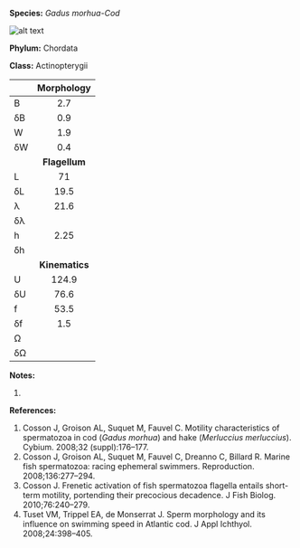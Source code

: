 **Species:** *Gadus morhua-Cod*

![alt text](https://github.com/marcos-fvr/BOSO-micro/blob/main/9-Figures/Cod_spermatozoon.png)

**Phylum:** Chordata

**Class:** Actinopterygii

|    | **Morphology** |
|:-- | :------------: |
| B  | 2.7 |
| δB | 0.9 |
| W  | 1.9 |
| δW | 0.4 |
|    | **Flagellum** |
| L  | 71 |
| δL | 19.5 |
| λ  | 21.6 |
| δλ |  |
| h  | 2.25 |
| δh |  |
|    | **Kinematics** |
| U  | 124.9 |
| δU | 76.6 |
| f  | 53.5 |
| δf | 1.5 |
| Ω  |  |
| δΩ |  |

**Notes:**

1.

**References:**

1. Cosson J, Groison AL, Suquet M, Fauvel C.  Motility characteristics of spermatozoa in cod (*Gadus morhua*) and hake (*Merluccius merluccius*).  Cybium. 2008;32 (suppl):176–177.
1. Cosson J, Groison AL, Suquet M, Fauvel C, Dreanno C, Billard R.  Marine fish spermatozoa:  racing ephemeral swimmers.  Reproduction. 2008;136:277–294.
1. Cosson J.  Frenetic activation of fish spermatozoa flagella entails short-term motility, portending their precocious decadence.  J Fish Biolog. 2010;76:240–279.
1. Tuset VM, Trippel EA, de Monserrat J.  Sperm morphology and its influence on swimming speed in Atlantic cod.  J Appl Ichthyol. 2008;24:398–405.
